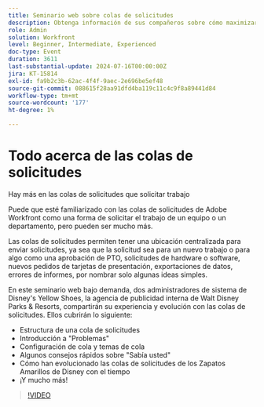 ```yaml
---
title: Seminario web sobre colas de solicitudes
description: Obtenga información de sus compañeros sobre cómo maximizar las colas de solicitudes de Workfront. Descubra diversos usos y prácticas recomendadas de los zapatos amarillos de Disney en nuestro seminario web bajo demanda.
role: Admin
solution: Workfront
level: Beginner, Intermediate, Experienced
doc-type: Event
duration: 3611
last-substantial-update: 2024-07-16T00:00:00Z
jira: KT-15814
exl-id: fa9b2c3b-62ac-4f4f-9aec-2e696be5ef48
source-git-commit: 088615f28aa91dfd4ba119c11c4c9f8a89441d84
workflow-type: tm+mt
source-wordcount: '177'
ht-degree: 1%

---
```


# Todo acerca de las colas de solicitudes

Hay más en las colas de solicitudes que solicitar trabajo

Puede que esté familiarizado con las colas de solicitudes de Adobe Workfront como una forma de solicitar el trabajo de un equipo o un departamento, pero pueden ser mucho más.

Las colas de solicitudes permiten tener una ubicación centralizada para enviar solicitudes, ya sea que la solicitud sea para un nuevo trabajo o para algo como una aprobación de PTO, solicitudes de hardware o software, nuevos pedidos de tarjetas de presentación, exportaciones de datos, errores de informes, por nombrar solo algunas ideas simples.

En este seminario web bajo demanda, dos administradores de sistema de Disney&#39;s Yellow Shoes, la agencia de publicidad interna de Walt Disney Parks &amp; Resorts, compartirán su experiencia y evolución con las colas de solicitudes. Ellos cubrirán lo siguiente:

* Estructura de una cola de solicitudes
* Introducción a &quot;Problemas&quot;
* Configuración de cola y temas de cola
* Algunos consejos rápidos sobre &quot;Sabía usted&quot;
* Cómo han evolucionado las colas de solicitudes de los Zapatos Amarillos de Disney con el tiempo
* ¡Y mucho más!

>[!VIDEO](https://video.tv.adobe.com/v/3431008/?learn=on)
